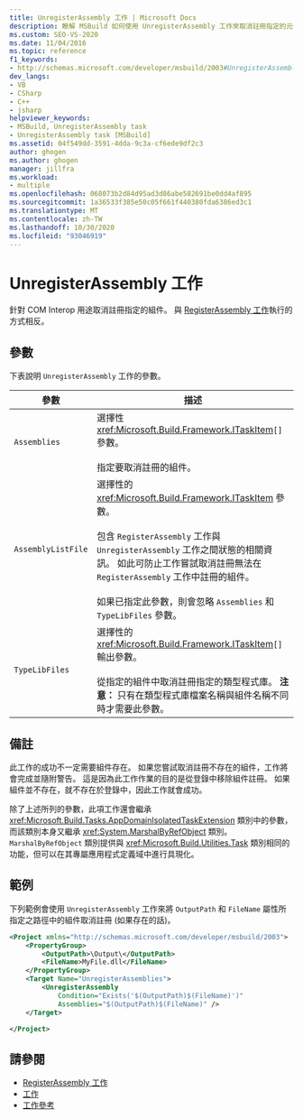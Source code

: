 ```yaml
---
title: UnregisterAssembly 工作 | Microsoft Docs
description: 瞭解 MSBuild 如何使用 UnregisterAssembly 工作來取消註冊指定的元件，以供 COM interop 之用。
ms.custom: SEO-VS-2020
ms.date: 11/04/2016
ms.topic: reference
f1_keywords:
- http://schemas.microsoft.com/developer/msbuild/2003#UnregisterAssembly
dev_langs:
- VB
- CSharp
- C++
- jsharp
helpviewer_keywords:
- MSBuild, UnregisterAssembly task
- UnregisterAssembly task [MSBuild]
ms.assetid: 04f549dd-3591-4dda-9c3a-cf6ede9df2c3
author: ghogen
ms.author: ghogen
manager: jillfra
ms.workload:
- multiple
ms.openlocfilehash: 068073b2d84d95ad3d86abe582691be0dd4af895
ms.sourcegitcommit: 1a36533f385e50c05f661f440380fda6386ed3c1
ms.translationtype: MT
ms.contentlocale: zh-TW
ms.lasthandoff: 10/30/2020
ms.locfileid: "93046919"
---
```

# <a name="unregisterassembly-task"></a>UnregisterAssembly 工作

針對 COM Interop 用途取消註冊指定的組件。 與 [RegisterAssembly 工作](../msbuild/registerassembly-task.md)執行的方式相反。

## <a name="parameters"></a>參數

 下表說明 `UnregisterAssembly` 工作的參數。

|參數|描述|
|---------------|-----------------|
|`Assemblies`|選擇性 <xref:Microsoft.Build.Framework.ITaskItem>`[]` 參數。<br /><br /> 指定要取消註冊的組件。|
|`AssemblyListFile`|選擇性的 <xref:Microsoft.Build.Framework.ITaskItem> 參數。<br /><br /> 包含 `RegisterAssembly` 工作與 `UnregisterAssembly` 工作之間狀態的相關資訊。 如此可防止工作嘗試取消註冊無法在 `RegisterAssembly` 工作中註冊的組件。<br /><br /> 如果已指定此參數，則會忽略 `Assemblies` 和 `TypeLibFiles` 參數。|
|`TypeLibFiles`|選擇性的 <xref:Microsoft.Build.Framework.ITaskItem>`[]` 輸出參數。<br /><br /> 從指定的組件中取消註冊指定的類型程式庫。 **注意：** 只有在類型程式庫檔案名稱與組件名稱不同時才需要此參數。|

## <a name="remarks"></a>備註

 此工作的成功不一定需要組件存在。 如果您嘗試取消註冊不存在的組件，工作將會完成並隨附警告。 這是因為此工作作業的目的是從登錄中移除組件註冊。 如果組件並不存在，就不存在於登錄中，因此工作就會成功。

 除了上述所列的參數，此項工作還會繼承 <xref:Microsoft.Build.Tasks.AppDomainIsolatedTaskExtension> 類別中的參數，而該類別本身又繼承 <xref:System.MarshalByRefObject> 類別。 `MarshalByRefObject` 類別提供與 <xref:Microsoft.Build.Utilities.Task> 類別相同的功能，但可以在其專屬應用程式定義域中進行具現化。

## <a name="example"></a>範例

 下列範例會使用 `UnregisterAssembly` 工作來將 `OutputPath` 和 `FileName` 屬性所指定之路徑中的組件取消註冊 (如果存在的話)。

```xml
<Project xmlns="http://schemas.microsoft.com/developer/msbuild/2003">
    <PropertyGroup>
        <OutputPath>\Output\</OutputPath>
        <FileName>MyFile.dll</FileName>
    </PropertyGroup>
    <Target Name="UnregisterAssemblies">
        <UnregisterAssembly
            Condition="Exists('$(OutputPath)$(FileName)')"
            Assemblies="$(OutputPath)$(FileName)" />
    </Target>

</Project>
```

## <a name="see-also"></a>請參閱

- [RegisterAssembly 工作](../msbuild/registerassembly-task.md)
- [工作](../msbuild/msbuild-tasks.md)
- [工作參考](../msbuild/msbuild-task-reference.md)